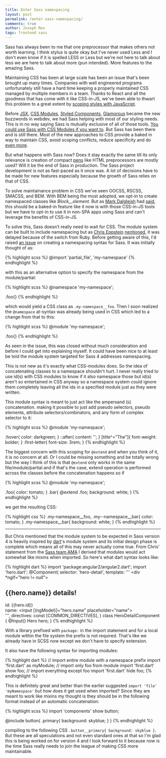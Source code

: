 ```yaml
---
title: Enter Sass namespacing
layout: post
permalink: /enter-sass-namespacing/
comments: true
author: Joseph Rex
tags: frontend sass
---
```


Sass has always been to me that one preprocessor that makes others not worth learning. I think stylus is quite okay but I've never used Less and I don't even know if it is spelled LESS or Less but we're not here to talk about less we are here to talk about more (pun intended). More features to the amazing Sass.
<!--more-->

Maintaining CSS has been at large scale has been an issue that's been brought up many times. Companies with well engineered programs unfortunately still have a hard time keeping a properly maintained CSS managed by multiple members in a team. Thanks to React and all the goodness that has come with it like CSS-in-JS, we've been able to thwart this problem to a great extent by [scoping styles with JavaScript][1].

Before [JSX][2], [CSS Modules][3], [Styled Components][4], [Glamorous][5] became the new buzzwords in webdev, we had Sass helping with most of our styling needs. This is in no way saying Sass is mutually exclusive of all of those tools. [You could use Sass with CSS Modules if you want to][6]. But Sass has been there and is still there. Most of the new approaches to CSS provide a baked in way to maintain CSS, avoid scoping conflicts, reduce specificity and do [even more][1].

But what happens with Sass now? Does it stay exactly the same till its only relevance is creation of compact [pens][7] like HTML preprocessors are mostly used? Will it be the end of Sass in production. The Sass project development is not as fast-paced as it once was. A lot of decisions have to be made for new features especially because the growth of Sass relies on that of CSS.

To solve maintainance problem in CSS we've seen OOCSS, RSCSS, SMACSS, and BEM. With BEM being the most adopted, we opt-in to create namespaced classes like *Block__element*. But as [Mark Dalgleish][8] had [said][1], this should be a baked-in feature like it now is with those CSS-in-JS tools but we have to opt-in to use it in non-SPA apps using Sass and can't leverage the benefits of CSS-in-JS.

To solve this, Sass doesn't really need to wait for CSS. The module system can be built to include namespacing but as [Chris Eppstein][9] [nentioned][10], it was delayed because of the switch from Ruby. Before getting aware of this, I'd raised [an issue][11] on creating a namespacing syntax for Sass. It was initially thought of as:

{% highlight scss %}
@import 'partial_file', 'my-namespace'
{% endhighlight %}

with this as an alternative option to specify the namespace from the module/partial:

{% highlight scss %}
@namespace 'my-namespace';

.foo{}
{% endhighlight %}

which would yield a CSS class as `.my-namespace__foo`. Then I soon realized the `@namespace` at-syntax was already being used in CSS which led to a change from that to this:

{% highlight scss %}
@module 'my-namespace';

.foo{}
{% endhighlight %}

As seen in the issue, this was closed without much consideration and before I could get into explaining myself. It could have been nice to at least be told the module system targeted for Sass 4 addresses namespacing.

This is not new as it's exactly what CSS-modules does. So the idea of concatenating classes to a namespace shouldn't hurt. I never really tried to use id(s) with CSS modules to know if it also namespace those but id(s) aren't so entertained in CSS anyway so a namespace system could ignore them completely leaving all the ids in a specified module just as they were written.

This module syntax is meant to just act like the ampersand (`&`) concatenation. making it possible to just add pseudo selectors, pseudo elements, attribute selectors/combinators, and any form of complex selector to it:

{% highlight scss %}
@module 'my-namespace';

:hover{
  color: darkgreen;
}
::after{
  content: '';
}
[title^="The"]{
  font-weight: bolder;
}
:first-letter{
  font-size: 3rem;
}
{% endhighlight %}

The biggest concern with this scoping for `@extend` and when you think of it, it is no concern at all. Or I could be missing something and be totally wrong but the way I think of this is that `@extend` only works in the same file/module/partial and if that's the case, extend operation is performed across the classes before the concatenation happens so if

{% highlight scss %}
@module 'my-namespace';

.foo{
  color: tomato;
}
.bar{
  @extend .foo;
  background: white;
}
{% endhighlight %}

we get the resulting CSS:

{% highlight css %}
.my-namespace__foo, .my--namespace__bar{
  color: tomato;
}
.my-namespace__bar{
  background: white;
}
{% endhighlight %}

<hr>

But Chris mentioned that the module system to be expected in Sass version 4 is heavily inspired by [dart][11]'s module system and its initial design phase is complete which means all of this may never actually come true. From Chris' statement from the [Sass team AMA][10] I derived that modules would act somewhat like mixins when imported. So here's what dart syntax looks like:

{% highlight dart %}
import 'package:angular2/angular2.dart';
import 'hero.dart';
@Component(
  selector: 'hero-detail',
  template: '''
    <div *ngIf="hero != null">
      <h2>{{hero.name}} details!</h2>
      <div><label>id: </label>{{hero.id}}</div>
      <div>
        <label>name: </label>
        <input [(ngModel)]="hero.name" placeholder="name">
      </div>
    </div>''',
  directives: const [COMMON_DIRECTIVES],
)
class HeroDetailComponent {
  @Input()
  Hero hero;
}
{% endhighlight %}

With a library prefixed with `package:` in the import statement and for a local module within the file system the prefix is not required. That's like we already have in SCSS now except we don't have to specify extension.

It also have the following syntax for importing modules:

{% highlight dart %}
// import entire module with a namespace prefix
import 'first.dart' as myModule;
// import only foo from module
import 'first.dart' show foo;
// import everything except foo
import 'first.dart' hide foo;
{% endhighlight %}

This is definitely great and better than the earlier suggested `import 'file' 'myNamespace'` but how does it get used when imported? Since they are meant to work like mixins my thought is they should be in the following format instead of an automatic concatenation:

{% highlight scss %}
import 'components' show button;

@include button{
  .primary{
    background: skyblue;
  }
}
{% endhighlight %}

compiling to the following CSS `.button__primary{ background: skyblue }`. But these are all speculations and not even standard ones at that so I'm glad this is being worked on for version 4 and I look forward to it because now is the time Sass really needs to join the league of making CSS more maintainable.


[1]:https://medium.com/seek-blog/a-unified-styling-language-d0c208de2660
[2]:https://facebook.github.io/react/docs/jsx-in-depth.html
[3]:https://github.com/css-modules/css-modules
[4]:https://github.com/styled-components/styled-components
[5]:https://github.com/paypal/glamorous
[6]:https://hashnode.com/ama/with-sass-team-cj0j8hjmy0005f5533xzd86xs#cj0krco1k000m1553mvthzqoi
[7]:https://codepen.io
[8]:https://twitter.com/markdalgleish
[9]:https://twitter.com/chriseppstein
[10]:https://hashnode.com/ama/with-sass-team-cj0j8hjmy0005f5533xzd86xs#cj0jwc58p00313n53ujyilglw
[11]:https://www.dartlang.org/
